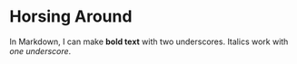 # Horsing Around

In Markdown, I can make __bold text__ with two underscores.
Italics work with _one underscore_.
